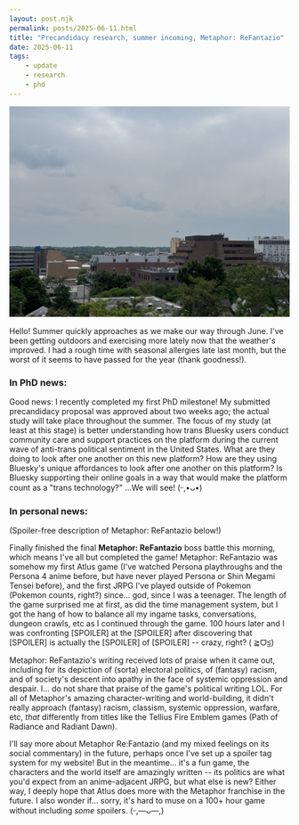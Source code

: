 ```yaml
---
layout: post.njk
permalink: posts/2025-06-11.html
title: "Precandidacy research, summer incoming, Metaphor: ReFantazio"
date: 2025-06-11
tags:
    - update
    - research
    - phd
---
```

<div class="gallery">
    <a href="../images/a2cloudy-2025.jpg" data-caption="Downtown moments before the rain (Ann Arbor, MI)"><img src="../images/a2cloudy-2025.jpg" alt="A cloudy photo of downtown Ann Arbor facing westward/Main Street; the sky is cloudy and grey, and some buildings and trees look somewhat hazy in the distance."></a>
</div>

Hello! Summer quickly approaches as we make our way through June. I've been getting outdoors and exercising more lately now that the weather's improved. I had a rough time with seasonal allergies late last month, but the worst of it seems to have passed for the year (thank goodness!).

### In PhD news:
Good news: I recently completed my first PhD milestone! My submitted precandidacy proposal was approved about two weeks ago; the actual study will take place throughout the summer. The focus of my study (at least at this stage) is better understanding how trans Bluesky users conduct community care and support practices on the platform during the current wave of anti-trans political sentiment in the United States. What are they doing to look after one another on this new platform? How are they using Bluesky's unique affordances to look after one another on this platform? Is Bluesky supporting their online goals in a way that would make the platform count as a "trans technology?" ...We will see! (ᵕ,•ᴗ•)

### In personal news:
(Spoiler-free description of Metaphor: ReFantazio below!)

Finally finished the final **Metaphor: ReFantazio** boss battle this morning, which means I've all but completed the game! Metaphor: ReFantazio was somehow my first Atlus game (I've watched Persona playthroughs and the Persona 4 anime before, but have never played Persona or Shin Megami Tensei before), and the first JRPG I've played outside of Pokemon (Pokemon counts, right?) since... god, since I was a teenager. The length of the game surprised me at first, as did the time management system, but I got the hang of how to balance all my ingame tasks, conversations, dungeon crawls, etc as I continued through the game. 100 hours later and I was confronting [SPOILER] at the [SPOILER] after discovering that [SPOILER] is actually the [SPOILER] of [SPOILER] -- crazy, right? (  ≧ᗜ≦)

Metaphor: ReFantazio's writing received lots of praise when it came out, including for its depiction of (sorta) electoral politics, of (fantasy) racism, and of society's descent into apathy in the face of systemic oppression and despair. I... do not share that praise of the game's political writing LOL. For all of Metaphor's amazing character-writing and world-building, it didn't really approach (fantasy) racism, classism, systemic oppression, warfare, etc, *that* differently from titles like the Tellius Fire Emblem games (Path of Radiance and Radiant Dawn). 

I'll say more about Metaphor Re:Fantazio (and my mixed feelings on its social commentary) in the future, perhaps once I've set up a spoiler tag system for my website! But in the meantime... it's a fun game, the characters and the world itself are amazingly written -- its politics are what you'd expect from an anime-adjacent JRPG, but what else is new? Either way, I deeply hope that Atlus does more with the Metaphor franchise in the future. I also wonder if... sorry, it's hard to muse on a 100+ hour game without including *some* spoilers. (ᵕ,—ᴗ—,)